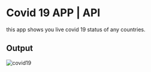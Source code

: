 # Covid 19 APP | API 

this app shows you live covid  19 status of any countries.

## Output

![covid19](https://user-images.githubusercontent.com/90972632/175450024-3b42e506-d3a4-4deb-83b3-23df9eb67f77.gif)
